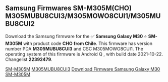 <h2>Samsung Firmwares SM-M305M(CHO) M305MUBU8CUI3/M305MOWO8CUI1/M305MUBU8CUI2</h2>
Download the Samsung firmware for the ✅ <strong>Samsung Galaxy M30 </strong> ⭐ <strong>SM-M305M</strong> with product code <strong>CHO</strong> <strong> from Chile</strong>. This firmware has version number PDA <strong>M305MUBU8CUI3</strong> and CSC M305MOWO8CUI1. The operating system of this firmware is Android Q , with build date 2021-10-22. Changelist <strong>22392479</strong>.


[SM-M305M](https://samfirm.shop/samsung/model/SM-M305M)
[M305MUBU8CUI3](https://samfirm.shop/samsung/pda/M305MUBU8CUI3)
[Download Firmware Samsung Galaxy M30 SM-M305M](https://samfirm.shop/samsung/firmware/467831)
